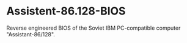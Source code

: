 # Assistent-86.128-BIOS

Reverse engineered BIOS of the Soviet IBM PC-compatible computer "Assistant-86/128".
